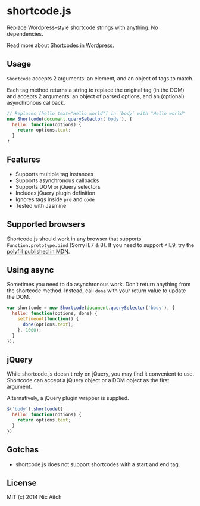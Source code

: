 # shortcode.js

Replace Wordpress-style shortcode strings with anything. No dependencies.

Read more about [Shortcodes in Wordpress.](http://codex.wordpress.org/Shortcode)

## Usage

`Shortcode` accepts 2 arguments: an element, and an object of tags to match.

Each tag method returns a string to replace the original tag (in the DOM) and accepts 2 arguments: an object of parsed options, and an (optional) asynchronous callback.

```javascript
// Replaces [hello text="Hello world"] in `body` with "Hello world"
new Shortcode(document.querySelector('body'), {
  hello: function(options) {
    return options.text;
  }
}
```

## Features

* Supports multiple tag instances
* Supports asynchronous callbacks
* Supports DOM or jQuery selectors
* Includes jQuery plugin definition
* Ignores tags inside `pre` and `code`
* Tested with Jasmine

## Supported browsers

Shortcode.js should work in any browser that supports `Function.prototype.bind` (Sorry IE7 & 8). If you need to support <IE9, try the [polyfill published in MDN](https://developer.mozilla.org/en-US/docs/Web/JavaScript/Reference/Global_Objects/Function/bind#Compatibility).

## Using async

Sometimes you need to do asynchronous work. Don't return anything from the shortcode method. Instead, call `done` with your return value to update the DOM.

```javascript
var shortcode = new Shortcode(document.querySelector('body'), {
  hello: function(options, done) {
    setTimeout(function() {
      done(options.text);
    }, 1000);
  }
});
```

## jQuery

While shortcode.js doesn't rely on jQuery, you may find it convenient to use. Shortcode can accept a jQuery object or a DOM object as the first argument.

Alternatively, a jQuery plugin wrapper is supplied.

```javascript
$('body').shortcode({
  hello: function(options) {
    return options.text;
  }
})
```

## Gotchas

* shortcode.js does not support shortcodes with a start and end tag.

## License

MIT (c) 2014 Nic Aitch
